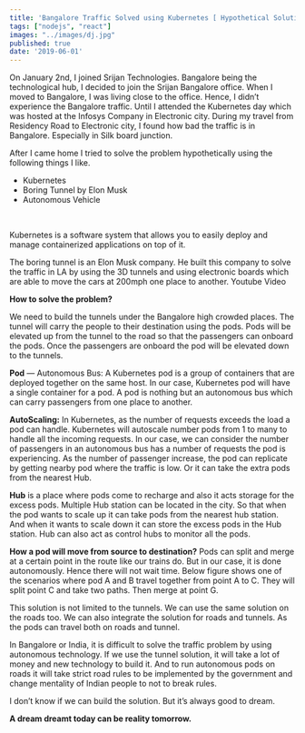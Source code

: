```yaml
---
title: 'Bangalore Traffic Solved using Kubernetes [ Hypothetical Solution]'
tags: ["nodejs", "react"]
images: "../images/dj.jpg"
published: true
date: '2019-06-01'
---
```


On January 2nd, I joined Srijan Technologies. Bangalore being the technological hub, I decided to join the Srijan Bangalore office. When I moved to Bangalore, I was living close to the office. Hence, I didn’t experience the Bangalore traffic. Until I attended the Kubernetes day which was hosted at the Infosys Company in Electronic city. During my travel from Residency Road to Electronic city, I found how bad the traffic is in Bangalore. Especially in Silk board junction.
<br>


After I came home I tried to solve the problem hypothetically using the following things I like.
- Kubernetes
- Boring Tunnel by Elon Musk
- Autonomous Vehicle
<br>


Kubernetes is a software system that allows you to easily deploy and manage containerized applications on top of it.
<br>


The boring tunnel is an Elon Musk company. He built this company to solve the traffic in LA by using the 3D tunnels and using electronic boards which are able to move the cars at 200mph one place to another. Youtube Video
<br>


<b>How to solve the problem?</b>
<br>

We need to build the tunnels under the Bangalore high crowded places. The tunnel will carry the people to their destination using the pods. Pods will be elevated up from the tunnel to the road so that the passengers can onboard the pods. Once the passengers are onboard the pod will be elevated down to the tunnels.
<br>


<b>Pod</b> — Autonomous Bus: A Kubernetes pod is a group of containers that are deployed together on the same host. In our case, Kubernetes pod will have a single container for a pod. A pod is nothing but an autonomous bus which can carry passengers from one place to another.
<br>

<b>AutoScaling:</b> In Kubernetes, as the number of requests exceeds the load a pod can handle. Kubernetes will autoscale number pods from 1 to many to handle all the incoming requests. In our case, we can consider the number of passengers in an autonomous bus has a number of requests the pod is experiencing. As the number of passenger increase, the pod can replicate by getting nearby pod where the traffic is low. Or it can take the extra pods from the nearest Hub.
<br>

<b>Hub</b> is a place where pods come to recharge and also it acts storage for the excess pods. Multiple Hub station can be located in the city. So that when the pod wants to scale up it can take pods from the nearest hub station. And when it wants to scale down it can store the excess pods in the Hub station. Hub can also act as control hubs to monitor all the pods.
<br>


<b>How a pod will move from source to destination?</b>
Pods can split and merge at a certain point in the route like our trains do. But in our case, it is done autonomously. Hence there will not wait time. Below figure shows one of the scenarios where pod A and B travel together from point A to C. They will split point C and take two paths. Then merge at point G.
<br>


This solution is not limited to the tunnels. We can use the same solution on the roads too. We can also integrate the solution for roads and tunnels. As the pods can travel both on roads and tunnel.
<br>


In Bangalore or India, it is difficult to solve the traffic problem by using autonomous technology. If we use the tunnel solution, it will take a lot of money and new technology to build it. And to run autonomous pods on roads it will take strict road rules to be implemented by the government and change mentality of Indian people to not to break rules.
<br>


I don’t know if we can build the solution. But it’s always good to dream.
<br>


<b>A dream dreamt today can be reality tomorrow.</b>